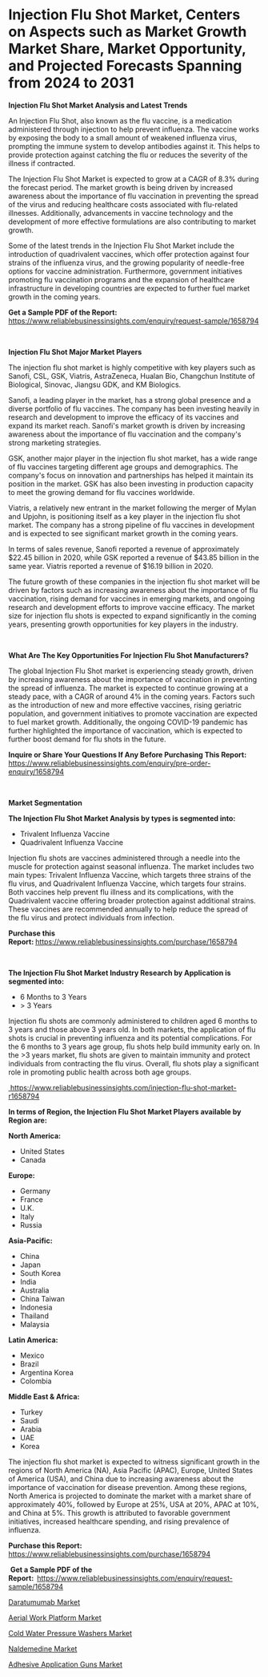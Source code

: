 <p><h1>Injection Flu Shot Market, Centers on Aspects such as Market Growth Market Share, Market Opportunity, and Projected Forecasts Spanning from 2024 to 2031</h1></p><p><strong>Injection Flu Shot Market Analysis and Latest Trends</strong></p>
<p><p>An Injection Flu Shot, also known as the flu vaccine, is a medication administered through injection to help prevent influenza. The vaccine works by exposing the body to a small amount of weakened influenza virus, prompting the immune system to develop antibodies against it. This helps to provide protection against catching the flu or reduces the severity of the illness if contracted.</p><p>The Injection Flu Shot Market is expected to grow at a CAGR of 8.3% during the forecast period. The market growth is being driven by increased awareness about the importance of flu vaccination in preventing the spread of the virus and reducing healthcare costs associated with flu-related illnesses. Additionally, advancements in vaccine technology and the development of more effective formulations are also contributing to market growth.</p><p>Some of the latest trends in the Injection Flu Shot Market include the introduction of quadrivalent vaccines, which offer protection against four strains of the influenza virus, and the growing popularity of needle-free options for vaccine administration. Furthermore, government initiatives promoting flu vaccination programs and the expansion of healthcare infrastructure in developing countries are expected to further fuel market growth in the coming years.</p></p>
<p><strong>Get a Sample PDF of the Report:&nbsp;</strong> <a href="https://www.reliablebusinessinsights.com/enquiry/request-sample/1658794">https://www.reliablebusinessinsights.com/enquiry/request-sample/1658794</a></p>
<p>&nbsp;</p>
<p><strong>Injection Flu Shot Major Market Players</strong></p>
<p><p>The injection flu shot market is highly competitive with key players such as Sanofi, CSL, GSK, Viatris, AstraZeneca, Hualan Bio, Changchun Institute of Biological, Sinovac, Jiangsu GDK, and KM Biologics. </p><p>Sanofi, a leading player in the market, has a strong global presence and a diverse portfolio of flu vaccines. The company has been investing heavily in research and development to improve the efficacy of its vaccines and expand its market reach. Sanofi's market growth is driven by increasing awareness about the importance of flu vaccination and the company's strong marketing strategies.</p><p>GSK, another major player in the injection flu shot market, has a wide range of flu vaccines targeting different age groups and demographics. The company's focus on innovation and partnerships has helped it maintain its position in the market. GSK has also been investing in production capacity to meet the growing demand for flu vaccines worldwide.</p><p>Viatris, a relatively new entrant in the market following the merger of Mylan and Upjohn, is positioning itself as a key player in the injection flu shot market. The company has a strong pipeline of flu vaccines in development and is expected to see significant market growth in the coming years.</p><p>In terms of sales revenue, Sanofi reported a revenue of approximately $22.45 billion in 2020, while GSK reported a revenue of $43.85 billion in the same year. Viatris reported a revenue of $16.19 billion in 2020.</p><p>The future growth of these companies in the injection flu shot market will be driven by factors such as increasing awareness about the importance of flu vaccination, rising demand for vaccines in emerging markets, and ongoing research and development efforts to improve vaccine efficacy. The market size for injection flu shots is expected to expand significantly in the coming years, presenting growth opportunities for key players in the industry.</p></p>
<p>&nbsp;</p>
<p><strong>What Are The Key Opportunities For Injection Flu Shot Manufacturers?</strong></p>
<p><p>The global Injection Flu Shot market is experiencing steady growth, driven by increasing awareness about the importance of vaccination in preventing the spread of influenza. The market is expected to continue growing at a steady pace, with a CAGR of around 4% in the coming years. Factors such as the introduction of new and more effective vaccines, rising geriatric population, and government initiatives to promote vaccination are expected to fuel market growth. Additionally, the ongoing COVID-19 pandemic has further highlighted the importance of vaccination, which is expected to further boost demand for flu shots in the future.</p></p>
<p><strong>Inquire or Share Your Questions If Any Before Purchasing This Report:</strong> <a href="https://www.reliablebusinessinsights.com/enquiry/pre-order-enquiry/1658794">https://www.reliablebusinessinsights.com/enquiry/pre-order-enquiry/1658794</a></p>
<p>&nbsp;</p>
<p><strong>Market Segmentation</strong></p>
<p><strong>The Injection Flu Shot Market Analysis by types is segmented into:</strong></p>
<p><ul><li>Trivalent Influenza Vaccine</li><li>Quadrivalent Influenza Vaccine</li></ul></p>
<p><p>Injection flu shots are vaccines administered through a needle into the muscle for protection against seasonal influenza. The market includes two main types: Trivalent Influenza Vaccine, which targets three strains of the flu virus, and Quadrivalent Influenza Vaccine, which targets four strains. Both vaccines help prevent flu illness and its complications, with the Quadrivalent vaccine offering broader protection against additional strains. These vaccines are recommended annually to help reduce the spread of the flu virus and protect individuals from infection.</p></p>
<p><strong>Purchase this Report:&nbsp;</strong><a href="https://www.reliablebusinessinsights.com/purchase/1658794">https://www.reliablebusinessinsights.com/purchase/1658794</a></p>
<p>&nbsp;</p>
<p><strong>The Injection Flu Shot Market Industry Research by Application is segmented into:</strong></p>
<p><ul><li>6 Months to 3 Years</li><li>> 3 Years</li></ul></p>
<p><p>Injection flu shots are commonly administered to children aged 6 months to 3 years and those above 3 years old. In both markets, the application of flu shots is crucial in preventing influenza and its potential complications. For the 6 months to 3 years age group, flu shots help build immunity early on. In the >3 years market, flu shots are given to maintain immunity and protect individuals from contracting the flu virus. Overall, flu shots play a significant role in promoting public health across both age groups.</p></p>
<p><a href="https://www.reliablebusinessinsights.com/injection-flu-shot-market-r1658794">&nbsp;https://www.reliablebusinessinsights.com/injection-flu-shot-market-r1658794</a></p>
<p><strong>In terms of Region, the Injection Flu Shot Market Players available by Region are:</strong></p>
<p>
    <p> <strong> North America: </strong>
        <ul>
            <li>United States</li>
            <li>Canada</li>
        </ul>
        </p> 
    <p> <strong> Europe: </strong>
        <ul>
            <li>Germany</li>
            <li>France</li>
            <li>U.K.</li>
            <li>Italy</li>
            <li>Russia</li>
        </ul>
        </p> 
    <p> <strong> Asia-Pacific: </strong>
        <ul>
            <li>China</li>
            <li>Japan</li>
            <li>South Korea</li>
            <li>India</li>
            <li>Australia</li>
            <li>China Taiwan</li>
            <li>Indonesia</li>
            <li>Thailand</li>
            <li>Malaysia</li>
        </ul>
        </p> 
    <p> <strong> Latin America: </strong>
        <ul>
            <li>Mexico</li>
            <li>Brazil</li>
            <li>Argentina Korea</li>
            <li>Colombia</li>
        </ul>
        </p> 
    <p> <strong> Middle East & Africa: </strong>
        <ul>
            <li>Turkey</li>
            <li>Saudi</li>
            <li>Arabia</li>
            <li>UAE</li>
            <li>Korea</li>
        </ul>
    </p>
    </p>
<p><p>The injection flu shot market is expected to witness significant growth in the regions of North America (NA), Asia Pacific (APAC), Europe, United States of America (USA), and China due to increasing awareness about the importance of vaccination for disease prevention. Among these regions, North America is projected to dominate the market with a market share of approximately 40%, followed by Europe at 25%, USA at 20%, APAC at 10%, and China at 5%. This growth is attributed to favorable government initiatives, increased healthcare spending, and rising prevalence of influenza.</p></p>
<p><strong>Purchase this Report: </strong><a href="https://www.reliablebusinessinsights.com/purchase/1658794">https://www.reliablebusinessinsights.com/purchase/1658794</a></p>
<p>&nbsp;<strong>Get a Sample PDF of the Report:&nbsp;&nbsp;</strong><a href="https://www.reliablebusinessinsights.com/enquiry/request-sample/1658794">https://www.reliablebusinessinsights.com/enquiry/request-sample/1658794</a></p>
<p><strong></strong></p>
<p><p><a href="https://github.com/biheemgalvinlouises6hokrh3h/Market-Research-Report-List-3/blob/main/daratumumab-market.md">Daratumumab Market</a></p><p><a href="https://medium.com/@aureliarice/aerial-work-platform-market-research-report-market-forecast-and-growth-prospects-with-a-steady-faf8a115a846">Aerial Work Platform Market</a></p><p><a href="https://medium.com/@heather.ogden68774/global-cold-water-pressure-washers-market-sector-types-applications-market-player-strategies-021df09bbb28">Cold Water Pressure Washers Market</a></p><p><a href="https://github.com/guneycigdem35/Market-Research-Report-List-4/blob/main/naldemedine-market.md">Naldemedine Market</a></p><p><a href="https://medium.com/@sylviajacksonb5/adhesive-application-guns-industry-analysis-report-its-market-size-growing-with-a-cagr-of-14-1-2c74310a438d">Adhesive Application Guns Market</a></p></p>